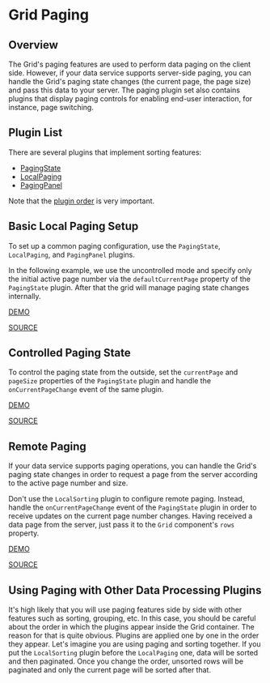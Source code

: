 # Grid Paging

## Overview

The Grid's paging features are used to perform data paging on the client side. However, if your data service supports server-side paging, you can handle the Grid's paging state changes (the current page, the page size) and pass this data to your server. The paging plugin set also contains plugins that display paging controls for enabling end-user interaction, for instance, page switching.

## Plugin List

There are several plugins that implement sorting features:
- [PagingState](../reference/paging-state.md)
- [LocalPaging](../reference/local-paging.md)
- [PagingPanel](../reference/paging-panel.md)

Note that the [plugin order](../README.md#plugin-order) is very important.

## Basic Local Paging Setup

To set up a common paging configuration, use the `PagingState`, `LocalPaging`, and `PagingPanel` plugins.

In the following example, we use the uncontrolled mode and specify only the initial active page number via the `defaultCurrentPage` property of the `PagingState` plugin. After that the grid will manage paging state changes internally.

[DEMO](http://devexpress.github.io/devextreme-reactive/react/grid/demos/#/paging/local-paging)

[SOURCE](https://github.com/DevExpress/devextreme-reactive/tree/master/packages/dx-react-demos/src/bootstrap3/paging/local-paging.jsx)

## Controlled Paging State

To control the paging state from the outside, set the `currentPage` and `pageSize` properties of the `PagingState` plugin and handle the `onCurrentPageChange` event of the same plugin.

[DEMO](http://devexpress.github.io/devextreme-reactive/react/grid/demos/#/paging/local-paging-controlled)

[SOURCE](https://github.com/DevExpress/devextreme-reactive/tree/master/packages/dx-react-demos/src/bootstrap3/paging/local-paging-controlled.jsx)

## Remote Paging

If your data service supports paging operations, you can handle the Grid's paging state changes in order to request a page from the server according to the active page number and size.

Don't use the `LocalSorting` plugin to configure remote paging. Instead, handle the `onCurrentPageChange` event of the `PagingState` plugin in order to receive updates on the current page number changes. Having received a data page from the server, just pass it to the `Grid` component's `rows` property.

[DEMO](http://devexpress.github.io/devextreme-reactive/react/grid/demos/#/paging/remote-paging)

[SOURCE](https://github.com/DevExpress/devextreme-reactive/tree/master/packages/dx-react-demos/src/bootstrap3/paging/remote-paging.jsx)

## Using Paging with Other Data Processing Plugins

It's high likely that you will use paging features side by side with other features such as sorting, grouping, etc. In this case, you should be careful about the order in which the plugins appear inside the Grid container. The reason for that is quite obvious. Plugins are applied one by one in the order they appear. Let's imagine you are using paging and sorting together. If you put the `LocalSorting` plugin before the `LocalPaging` one,  data will be sorted and then paginated. Once you change the order, unsorted rows will be paginated and only the current page will be sorted after that.

